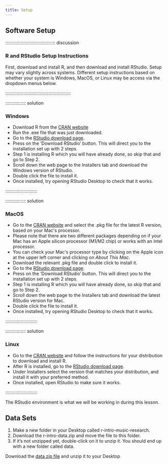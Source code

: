 ```yaml
---
title: Setup
---
```


## Software Setup
::::::::::::::::::::::::::::::::::::::: discussion

### R and RStudio Setup Instructions

First, download and install R, and then download and install RStudio. Setup may vary slightly across systems. Different setup instructions based on whether your system is Windows, MacOS, or Linux may be access via the dropdown menus below.

:::::::::::::::::::::::::::::::::::::::::::::::::::

:::::::::::::::: solution

### Windows

- Download R from the [CRAN website](https://cran.r-project.org/bin/windows/base/R-4.3.2-win.exe)
- Run the .exe file that was just downloaded.
- Go to the [RStudio download page](https://posit.co/download/rstudio-desktop/).
- Press on the ‘Download RStudio’ button. This will direct you to the installation set up with 2 steps.
- Step 1 is installing R which you will have already done, so skip that and go to Step 2.
- Scroll down the web page to the Installers tab and download the Windows version of RStudio.
- Double click the file to install it.
- Once installed, try opening RStudio Desktop to check that it works.

:::::::::::::::::::::::::

:::::::::::::::: solution

### MacOS

- Go to the [CRAN website](https://cran.r-project.org/bin/macosx/) and select the .pkg file for the latest R version, based on your Mac's processor.
- Please note that there are two different packages depending on if your Mac has an Apple silicon processor (M1/M2 chip) or works with an Intel processor.
- You can check your Mac's processor type by clicking on the Apple icon at the upper left corner and clicking on *About This Mac*. 
- Download the relevant .pkg file and double click to install it.
- Go to the [RStudio download page](https://posit.co/download/rstudio-desktop/).
- Press on the ‘Download RStudio’ button. This will direct you to the installation set up with 2 steps.
- Step 1 is installing R which you will have already done, so skip that and go to Step 2.
- Scroll down the web page to the Installers tab and download the latest RStudio version for Mac.
- Double click the file to install it.
- Once installed, try opening RStudio Desktop to check that it works.

:::::::::::::::::::::::::


:::::::::::::::: solution

### Linux

- Go to the [CRAN website](https://cran.r-project.org/bin/linux/) and follow the instructions for your distribution to download and install R.
- After R is installed, go to the [RStudio download page](https://posit.co/download/rstudio-desktop/).
- Under Installers select the version that matches your distribution, and install it with your preferred method.
- Once installed, open RStudio to make sure it works.

:::::::::::::::::::::::::

The RStudio environment is what we will be working in during this lesson. 

## Data Sets

<!--
FIXME: place any data you want learners to use in `episodes/data` and then use
       a relative link ( [data zip file](data/lesson-data.zip) ) to provide a
       link to it, replacing the example.com link.
-->
1.	Make a new folder in your Desktop called r-intro-music-research.
2.	Download the r-intro-data.zip and move the file to this folder.
3.	If it’s not unzipped yet, double-click on it to unzip it. You should end up with a new folder called data.

  Download the [data zip file](https://example.com/FIXME) and unzip it to your Desktop


